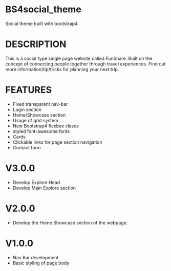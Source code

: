 # BS4social_theme
Social theme built with bootstrap4.


# DESCRIPTION
This is a social type single page website called FunShare.
Built on the concept of connecting people together through travel experiences.
Find out more information/tip/tricks for planning your next trip.

# FEATURES
* Fixed transparent nav-bar
* Login section
* Home/Showcase section
* Usage of grid system 
* New Bootstrap4 flexbox clases
* styled font-awesome fonts
* Cards
* Clickable links for page section navigation
* Contact form

# V3.0.0
* Develop Explore Head
* Develop Main Explore section


# V2.0.0
* Develop the Home Showcase section of the webpage.

# V1.0.0
* Nav Bar development
* Basic styling of page body